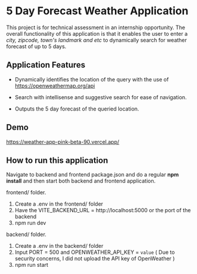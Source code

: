 # 5 Day Forecast Weather Application

This project is for technical assessment in an internship opportunity. The overall functionality of this application is that it enables the user to enter a *city, zipcode, town's landmark and etc* to dynamically search for weather forecast of up to 5 days.

## Application Features
- Dynamically identifies the location of the query with the use of https://openweathermap.org/api

- Search with intellisense and suggestive search for ease of navigation.

- Outputs the 5 day forecast of the queried location.

## Demo
https://weather-app-pink-beta-90.vercel.app/

## How to run this application
Navigate to backend and frontend package.json and do a regular **npm install** and then start both backend and frontend application.

frontend/ folder.
1. Create a .env in the frontend/ folder
2. Have the VITE_BACKEND_URL = http://localhost:5000 or the port of the backend
3. npm run dev

backend/ folder.
1. Create a .env in the backend/ folder
2. Input PORT = 500 and OPENWEATHER_API_KEY = `value`
( Due to security concerns, I did not upload the API key of OpenWeather )
3. npm run start


